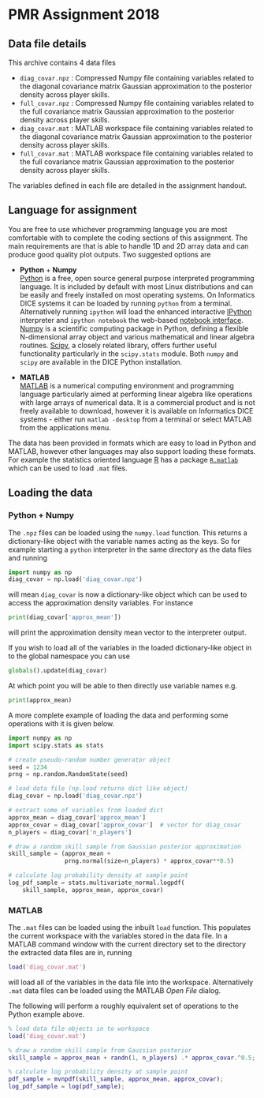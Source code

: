 # PMR Assignment 2018

## Data file details

This archive contains 4 data files

  * `diag_covar.npz` : Compressed Numpy file containing variables related to
     the diagonal covariance matrix Gaussian approximation to the posterior
     density across player skills.
  * `full_covar.npz` : Compressed Numpy file containing variables related to
     the full covariance matrix Gaussian approximation to the posterior
     density across player skills.
  * `diag_covar.mat` : MATLAB workspace file containing variables related to
     the diagonal covariance matrix Gaussian approximation to the posterior
     density across player skills. 
  * `full_covar.mat` : MATLAB workspace file containing variables related to
     the full covariance matrix Gaussian approximation to the posterior
     density across player skills.
     
The variables defined in each file are detailed in the assignment handout.

## Language for assignment

You are free to use whichever programming language you are most comfortable with
to complete the coding sections of this assignment. The main requirements are 
that is able to handle 1D and 2D array data and can produce good quality plot 
outputs. Two suggested options are

  * **Python** + **Numpy**  
    [Python](https://www.python.org/) is a free, open source general purpose 
    interpreted programming language. It is included by default with most Linux 
    distributions and can be easily and freely installed on most operating 
    systems. On Informatics DICE systems it can be loaded by running `python` 
    from a terminal. Alternatively running `ipython` will load the enhanced 
    interactive [IPython](http://ipython.org) interpreter and `ipython notebook`
    the web-based [notebook interface](http://ipython.org/notebook.html). 
    [Numpy](http://www.numpy.org/) is a scientific computing package in Python, 
    defining a flexible N-dimensional array object and various mathematical and 
    linear algebra routines. [Scipy](http://www.scipy.org), a closely related 
    library, offers further useful functionality particularly in the 
    `scipy.stats` module. Both `numpy` and `scipy` are available in the DICE 
    Python installation.
 
  * **MATLAB**  
    [MATLAB](http://uk.mathworks.com/products/matlab/) is a numerical computing 
    environment and programming language particularly aimed at performing linear 
    algebra like operations with large arrays of numerical data. It is a 
    commercial product and is not freely available to download, however it is 
    available on Informatics DICE systems - either run `matlab -desktop` from a 
    terminal or select MATLAB from the applications menu.

The data has been provided in formats which are easy to load in Python and 
MATLAB, however other languages may also support loading these formats. For 
example the statistics oriented language 
[R](https://cran.r-project.org/web/packages/R.matlab/R.matlab.pdf) has a package
[`R.matlab`](https://cran.r-project.org/web/packages/R.matlab/R.matlab.pdf) 
which can be used to load `.mat` files.

## Loading the data

### Python + Numpy

The `.npz` files can be loaded using the `numpy.load` function. This returns a
dictionary-like object with the variable names acting as the keys. So for
example starting a `python` interpreter in the same directory as the data files
and running

```python
import numpy as np
diag_covar = np.load('diag_covar.npz')
```

will mean `diag_covar` is now a dictionary-like object which can be used to
access the approximation density variables. For instance

```python
print(diag_covar['approx_mean'])
```

will print the approximation density mean vector to the interpreter output.

If you wish to load all of the variables in the loaded dictionary-like object
in to the global namespace you can use

```python
globals().update(diag_covar)
```

At which point you will be able to then directly use variable names e.g.

```python
print(approx_mean)
```

A more complete example of loading the data and performing some operations with 
it is given below.
     
```python
import numpy as np
import scipy.stats as stats

# create pseudo-random number generator object
seed = 1234
prng = np.random.RandomState(seed)

# load data file (np.load returns dict like object)
diag_covar = np.load('diag_covar.npz')

# extract some of variables from loaded dict
approx_mean = diag_covar['approx_mean']
approx_covar = diag_covar['approx_covar']  # vector for diag_covar
n_players = diag_covar['n_players']

# draw a random skill sample from Gaussian posterior approximation
skill_sample = (approx_mean + 
                prng.normal(size=n_players) * approx_covar**0.5)

# calculate log probability density at sample point
log_pdf_sample = stats.multivariate_normal.logpdf(
    skill_sample, approx_mean, approx_covar)
```

### MATLAB

The `.mat` files can be loaded using the inbuilt `load` function. This populates
the current workspace with the variables stored in the data file. In a MATLAB 
command window with the current directory set to the directory the extracted 
data files are in, running

```matlab
load('diag_covar.mat')
```

will load all of the variables in the data file into the workspace. 
Alternatively `.mat` data files can be loaded using the MATLAB *Open File* 
dialog.

The following will perform a roughly equivalent set of operations to the Python 
example above.

```matlab
% load data file objects in to workspace
load('diag_covar.mat')

% draw a random skill sample from Gaussian posterior 
skill_sample = approx_mean + randn(1, n_players) .* approx_covar.^0.5;

% calculate log probability density at sample point
pdf_sample = mvnpdf(skill_sample, approx_mean, approx_covar);
log_pdf_sample = log(pdf_sample);
``` 

